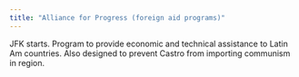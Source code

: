 ```yaml
---
title: "Alliance for Progress (foreign aid programs)"
---
```

JFK starts. Program to provide economic and technical assistance to Latin Am countries. Also designed to prevent Castro from importing communism in region.

